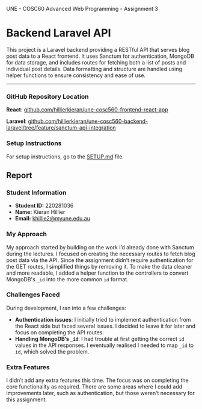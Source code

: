 UNE - COSC60 Advanced Web Programming - Assignment 3

# Backend Laravel API

This project is a Laravel backend providing a RESTful API that serves blog post data to a React frontend. It uses Sanctum for authentication, MongoDB for data storage, and includes routes for fetching both a list of posts and individual post details. Data formatting and structure are handled using helper functions to ensure consistency and ease of use.

---

### GitHub Repository Location

**React**: [github.com/hillierkieran/une-cosc560-frontend-react-app](https://github.com/hillierkieran/une-cosc560-frontend-react-app)

**Laravel**: [github.com/hillierkieran/une-cosc560-backend-laravel/tree/feature/sanctum-api-integration](https://github.com/hillierkieran/une-cosc560-backend-laravel/tree/feature/sanctum-api-integration)

### Setup Instructions

For setup instructions, go to the [SETUP.md](./SETUP.md) file.

## Report

### Student Information

- **Student ID:** 220281036
- **Name:** Kieran Hillier
- **Email:** khillie2@myune.edu.au

### My Approach
My approach started by building on the work I’d already done with Sanctum during the lectures. I focused on creating the necessary routes to fetch blog post data via the API. Since the assignment didn’t require authentication for the GET routes, I simplified things by removing it. To make the data cleaner and more readable, I added a helper function to the controllers to convert MongoDB's `_id` into the more common `id` format.

### Challenges Faced
During development, I ran into a few challenges:
- **Authentication issues**: I initially tried to implement authentication from the React side but faced several issues. I decided to leave it for later and focus on completing the API routes.
- **Handling MongoDB’s `_id`**: I had trouble at first getting the correct `id` values in the API responses. I eventually realised I needed to map `_id` to `id`, which solved the problem.

### Extra Features
I didn’t add any extra features this time. The focus was on completing the core functionality as required. There are some areas where I could add improvements later, such as authentication, but those weren’t necessary for this assignment.
